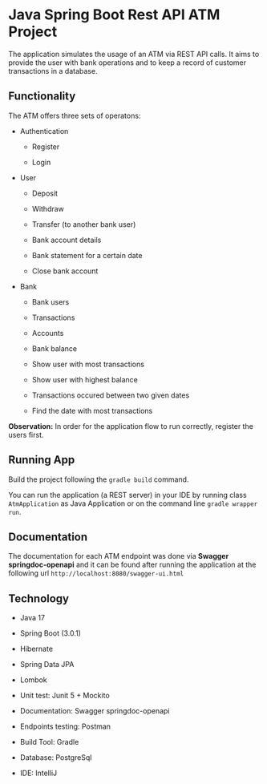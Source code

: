 # Java Spring Boot Rest API ATM Project
 The application simulates the usage of an ATM via REST API calls. It aims to provide the user with bank operations and 
to keep a record of customer transactions in a database.

## Functionality
The ATM offers three sets of operatons:

- Authentication

  - Register
  
  - Login

- User

  - Deposit
  
  - Withdraw
  
  - Transfer (to another bank user)
  
  - Bank account details
  
  - Bank statement for a certain date
  
  - Close bank account
  
- Bank

  - Bank users
  
  - Transactions
  
  - Accounts
  
  - Bank balance
  
  - Show user with most transactions
  
  - Show user with highest balance
  
  - Transactions occured between two given dates
  
  - Find the date with most transactions
  
 **Observation:** In order for the application flow to run correctly, register the users first.
 
 ## Running App
Build the project following the ```gradle build``` command.

You can run the application (a REST server) in your IDE by running class ```AtmApplication``` as Java Application or on the command line ```gradle wrapper run```.
 
 ## Documentation
 The documentation for each ATM endpoint was done via **Swagger springdoc-openapi** and it can be found after running the application at the following
 url ```http://localhost:8080/swagger-ui.html```
 
 ## Technology
 
 - Java 17
 
 - Spring Boot (3.0.1)
 
 - Hibernate 
 
 - Spring Data JPA
 
 - Lombok
 
 - Unit test: Junit 5 + Mockito
 
 - Documentation: Swagger springdoc-openapi
 
 - Endpoints testing: Postman
 
 - Build Tool: Gradle
 
 - Database: PostgreSql
 
 - IDE: IntelliJ
  
  



